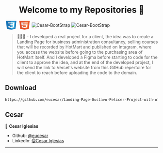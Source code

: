 <h1 align="center">Welcome to my Repositories 🤝</h1>
<p>
   <img align="center" alt="Cesar-CSS" height="30" width="40" src="https://raw.githubusercontent.com/devicons/devicon/master/icons/css3/css3-original.svg">
   <img align="center" alt="Cesar-HTML" height="30" width="40" src="https://raw.githubusercontent.com/devicons/devicon/master/icons/html5/html5-original.svg">
   <img align="center" alt="Cesar-BootStrap" height="40" width="40" src="https://cdn.jsdelivr.net/gh/devicons/devicon/icons/bootstrap/bootstrap-original.svg">
  <img align="center" alt="Cesar-BootStrap" height="40" width="40" src="https://cdn.jsdelivr.net/gh/devicons/devicon@latest/icons/javascript/javascript-original.svg" />
          
</p>

> 🌱👨‍💻 - I developed a real project for a client, the idea was to create a Landing Page for business administration consultancy, selling courses that will be recorded by HotMart and published on Intagram, where you access the website before going to the purchasing area of ​​HotMart itself. And I developed a Figma before starting to code for the client to approve the idea, and at the end of the developed project, I will send the link to Vercel's website from this GitHub repertoire for the client to reach before uploading the code to the domain.

## Download

```sh
https://github.com/eucesar/Landing-Page-Gustavo-Pelicer-Project-with-official-domain.git
```

## Cesar

👤 **Cesar Iglesias**

* Github: [@eucesar](https://github.com/eucesar)
* LinkedIn: [@Cesar Iglesias](https://www.linkedin.com/in/cesar-iglesias-tecnologia/)

***
